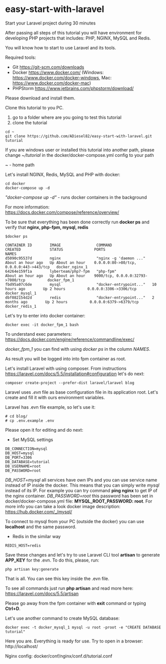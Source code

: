 # easy-start-with-laravel
Start your Laravel project during 30 minutes

After passing all steps of this tutorial you will have environment for developing PHP projects that includes: PHP, NGINX, MySQL and Redis. 

You will know how to start to use Laravel and its tools.

Required tools:
* Git https://git-scm.com/downloads
* Docker https://www.docker.com/ (Windows: https://www.docker.com/docker-windows, Mac: https://www.docker.com/docker-mac)
* PHPStorm https://www.jetbrains.com/phpstorm/download/

Please download and install them.

Clone this tutorial to you PC.
1) go to a folder where are you going to test this tutorial
2) clone the tutorial

```
cd ~
git clone https://github.com/ADiesel82/easy-start-with-laravel.git tutorial 
```
If you are windows user or installed this tutorial into another path, please change *~/tutorial* in the docker/docker-compose.yml config to your path 

*~* - home path

Let's install NGINX, Redis, MySQL and PHP with docker:
```
cd docker
docker-compose up -d
```

*"docker-compose up -d"* - runs docker containers in the background

For more information: https://docs.docker.com/compose/reference/overview/

To be sure that everything has been done correctly run **docker ps** and verify that **nginx, php-fpm, mysql, redis**
```
$docker ps

CONTAINER ID        IMAGE                COMMAND                  CREATED             STATUS              PORTS                                      NAMES
d5090c95537d        nginx                "nginx -g 'daemon ..."   About an hour ago   Up About an hour    0.0.0.0:80->80/tcp, 0.0.0.0:443->443/tcp   docker_nginx_1
64264e159f1a        lyberteam/php7-fpm   "php-fpm"                About an hour ago   Up About an hour    9000/tcp, 0.0.0.0:32793->7000/tcp          docker_fpm_1
fbd95a07c6de        mysql                "docker-entrypoint..."   10 hours ago        Up 2 hours          0.0.0.0:3306->3306/tcp                     docker_mysql_1
dbf082154d2d        redis                "docker-entrypoint..."   2 months ago        Up 2 hours          0.0.0.0:6379->6379/tcp                     docker_redis_1
```
Let's try to enter into docker container:
```
docker exec -it docker_fpm_1 bash
```
To understand exec parameters: https://docs.docker.com/engine/reference/commandline/exec/

*docker_fpm_1* you can find with using *docker ps* in the column *NAMES*. 

As result you will be logged into into fpm container as root.

Let's install Laravel with using composer. From instructions https://laravel.com/docs/5.5/installation#configuration let's do next:
```
composer create-project --prefer-dist laravel/laravel blog
```
Laravel uses *.evn* file as base configuration file in its application root. Let's create and fill it with ours environment variables.

Laravel has .evn file example, so let's use it:
```
# cd blog/
# cp .env.example .env
```  
Please open it for editing and do next:
* Set MySQL settings
```
DB_CONNECTION=mysql
DB_HOST=mysql
DB_PORT=3306
DB_DATABASE=tutorial
DB_USERNAME=root
DB_PASSWORD=root
```
*DB_HOST=mysql* all services have own IPs and you can use service name instead of IP inside the docker. This means that you can simply write *mysql* instead of its IP. For example you can try command __ping nginx__ to get IP of the nginx container.
*DB_PASSWORD=root* this password has been set in docker/docker-compose.yml file: __MYSQL_ROOT_PASSWORD: root__.
For more info you can take a look docker image description: https://hub.docker.com/_/mysql/

To connect to mysql from your PC (outside the docker) you can use __localhost__ and the same password.

* Redis in the similar way
```
REDIS_HOST=redis  
```
Save these changes and let's try to use Laravel CLI tool __artisan__ to generate __APP_KEY__ for the .evn. To do this, please, run:
~~~
php artisan key:generate
~~~ 
That is all. You can see this key inside the .evn file.

To see all commands just run __php artisan__ and read more here: https://laravel.com/docs/5.5/artisan

Please go away from the fpm container with __exit__ command or typing __Ctrl+D__.

Let's use another command to create MySQL database:
~~~
docker exec -t docker_mysql_1 mysql -u root -proot -e "CREATE DATABASE tutorial"
~~~

Here you are. Everything is ready for use. Try to open in a browser: http://localhost/

Nginx config: docker/conf/nginx/conf.d/tutorial.conf